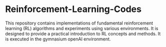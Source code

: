 # Reinforcement-Learning-Codes
This repository contains implementations of fundamental reinforcement learning (RL) algorithms and experiments using various environments. It is designed to provide a practical introduction to RL concepts and methods. It is executed in the gymnasium openAI environment.
